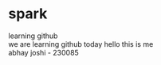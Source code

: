 # spark
learning github
<br>
we are learning github today
hello this is me
<br>
abhay joshi - 230085

